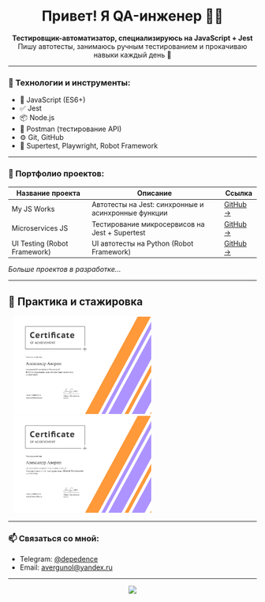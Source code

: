 <h1 align="center">Привет! Я QA-инженер 👨‍💻</h1>

<p align="center">
  <b>Тестировщик-автоматизатор, специализируюсь на JavaScript + Jest</b><br>
  Пишу автотесты, занимаюсь ручным тестированием и прокачиваю навыки каждый день 🚀
</p>

---

### 🧰 Технологии и инструменты:

- 📌 JavaScript (ES6+)
- ✅ Jest
- 📦 Node.js
- 📄 Postman (тестирование API)
- ⚙️ Git, GitHub
- 🧪 Supertest, Playwright, Robot Framework

---

### 📂 Портфолио проектов:

| Название проекта             | Описание                                               | Ссылка                                                                       |
|-----------------------------|--------------------------------------------------------|------------------------------------------------------------------------------|
| My JS Works                 | Автотесты на Jest: синхронные и асинхронные функции     | [GitHub →](https://github.com/depedence/my-js-works)                        |
| Microservices JS            | Тестирование микросервисов на Jest + Supertest         | [GitHub →](https://github.com/depedence/microservices-js)                   |
| UI Testing (Robot Framework)| UI автотесты на Python (Robot Framework)               | [GitHub →](https://github.com/depedence/Portfolio)                          |

_Больше проектов в разработке..._

---

## 📜 Практика и стажировка

[<img src="/certificate-2.jpg" width="280px" hspace="10px" alt="Сертификат об окончании стажировки»">](https://raw.githubusercontent.com/German-D/German-D/main/certificate_auto.png)
[<img src="/certificate-1.jpg" width="280px" hspace="10px" alt="Сертификат об окончании стажировки»">](https://raw.githubusercontent.com/German-D/German-D/main/certificate_auto.png)

---

### 📫 Связаться со мной:

- Telegram: [@depedence](https://t.me/depedence)
- Email: avergunol@yandex.ru

---

<p align="center">
  <img src="https://github-readme-stats.vercel.app/api?username=depedence&show_icons=true&theme=radical" />
</p>
